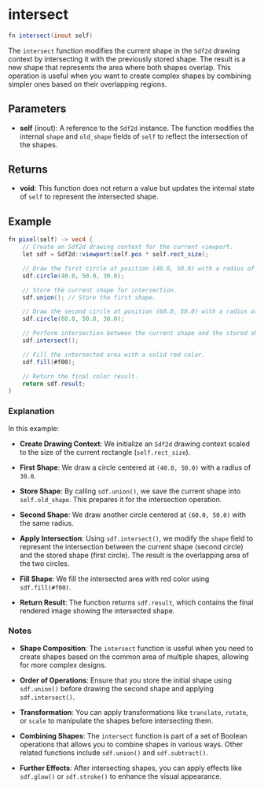 # intersect

```glsl
fn intersect(inout self)
```

The `intersect` function modifies the current shape in the `Sdf2d` drawing context by intersecting it with the previously stored shape. The result is a new shape that represents the area where both shapes overlap. This operation is useful when you want to create complex shapes by combining simpler ones based on their overlapping regions.

## Parameters

- **self** (inout): A reference to the `Sdf2d` instance. The function modifies the internal `shape` and `old_shape` fields of `self` to reflect the intersection of the shapes.

## Returns

- **void**: This function does not return a value but updates the internal state of `self` to represent the intersected shape.

## Example

```glsl
fn pixel(self) -> vec4 {
    // Create an Sdf2d drawing context for the current viewport.
    let sdf = Sdf2d::viewport(self.pos * self.rect_size);

    // Draw the first circle at position (40.0, 50.0) with a radius of 30.0.
    sdf.circle(40.0, 50.0, 30.0);

    // Store the current shape for intersection.
    sdf.union(); // Store the first shape.

    // Draw the second circle at position (60.0, 50.0) with a radius of 30.0.
    sdf.circle(60.0, 50.0, 30.0);

    // Perform intersection between the current shape and the stored shape.
    sdf.intersect();

    // Fill the intersected area with a solid red color.
    sdf.fill(#f00);

    // Return the final color result.
    return sdf.result;
}
```

### Explanation

In this example:

- **Create Drawing Context**: We initialize an `Sdf2d` drawing context scaled to the size of the current rectangle (`self.rect_size`).

- **First Shape**: We draw a circle centered at `(40.0, 50.0)` with a radius of `30.0`.

- **Store Shape**: By calling `sdf.union()`, we save the current shape into `self.old_shape`. This prepares it for the intersection operation.

- **Second Shape**: We draw another circle centered at `(60.0, 50.0)` with the same radius.

- **Apply Intersection**: Using `sdf.intersect()`, we modify the `shape` field to represent the intersection between the current shape (second circle) and the stored shape (first circle). The result is the overlapping area of the two circles.

- **Fill Shape**: We fill the intersected area with red color using `sdf.fill(#f00)`.

- **Return Result**: The function returns `sdf.result`, which contains the final rendered image showing the intersected shape.

### Notes

- **Shape Composition**: The `intersect` function is useful when you need to create shapes based on the common area of multiple shapes, allowing for more complex designs.

- **Order of Operations**: Ensure that you store the initial shape using `sdf.union()` before drawing the second shape and applying `sdf.intersect()`.

- **Transformation**: You can apply transformations like `translate`, `rotate`, or `scale` to manipulate the shapes before intersecting them.

- **Combining Shapes**: The `intersect` function is part of a set of Boolean operations that allows you to combine shapes in various ways. Other related functions include `sdf.union()` and `sdf.subtract()`.

- **Further Effects**: After intersecting shapes, you can apply effects like `sdf.glow()` or `sdf.stroke()` to enhance the visual appearance.